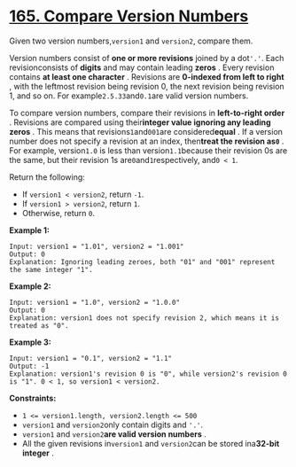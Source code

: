 # [165. Compare Version Numbers](https://leetcode.com/problems/compare-version-numbers/description/?envType=daily-question&envId=2024-05-03)

Given two version numbers,`version1` and `version2`, compare them.

Version numbers consist of **one or more revisions**  joined by a dot`'.'`. Each revisionconsists of **digits** and may contain leading **zeros** . Every revision contains **at least one character** . Revisions are **0-indexed from left to right** , with the leftmost revision being revision 0, the next revision being revision 1, and so on. For example`2.5.33`and`0.1`are valid version numbers.

To compare version numbers, compare their revisions in **left-to-right order** . Revisions are compared using their**integer value ignoring any leading zeros** . This means that revisions`1`and`001`are considered**equal** . If a version number does not specify a revision at an index, then**treat the revision as`0`** . For example, version`1.0` is less than version`1.1`because their revision 0s are the same, but their revision 1s are`0`and`1`respectively, and`0 < 1`.

Return the following:

- If `version1 < version2`, return `-1`.
- If `version1 > version2`, return `1`.
- Otherwise, return `0`.

**Example 1:** 

```
Input: version1 = "1.01", version2 = "1.001"
Output: 0
Explanation: Ignoring leading zeroes, both "01" and "001" represent the same integer "1".
```

**Example 2:** 

```
Input: version1 = "1.0", version2 = "1.0.0"
Output: 0
Explanation: version1 does not specify revision 2, which means it is treated as "0".
```

**Example 3:** 

```
Input: version1 = "0.1", version2 = "1.1"
Output: -1
Explanation: version1's revision 0 is "0", while version2's revision 0 is "1". 0 < 1, so version1 < version2.
```

**Constraints:** 

- `1 <= version1.length, version2.length <= 500`
- `version1` and `version2`only contain digits and `'.'`.
- `version1` and `version2`**are valid version numbers** .
- All the given revisions in`version1` and `version2`can be stored ina**32-bit integer** .
